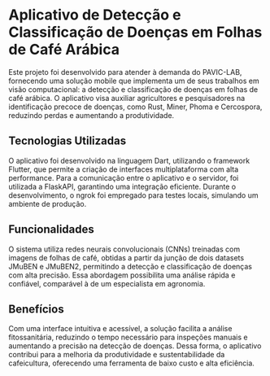 # Aplicativo de Detecção e Classificação de Doenças em Folhas de Café Arábica

Este projeto foi desenvolvido para atender à demanda do PAVIC-LAB, fornecendo uma solução mobile que implementa um de seus trabalhos em visão computacional: a detecção e classificação de doenças em folhas de café arábica. O aplicativo visa auxiliar agricultores e pesquisadores na identificação precoce de doenças, como Rust, Miner, Phoma e Cercospora, reduzindo perdas e aumentando a produtividade.

## Tecnologias Utilizadas
O aplicativo foi desenvolvido na linguagem Dart, utilizando o framework Flutter, que permite a criação de interfaces multiplataforma com alta performance. Para a comunicação entre o aplicativo e o servidor, foi utilizada a FlaskAPI, garantindo uma integração eficiente. Durante o desenvolvimento, o ngrok foi empregado para testes locais, simulando um ambiente de produção.

## Funcionalidades
O sistema utiliza redes neurais convolucionais (CNNs) treinadas com imagens de folhas de café, obtidas a partir da junção de dois datasets JMuBEN e JMuBEN2, permitindo a detecção e classificação de doenças com alta precisão. Essa abordagem possibilita uma análise rápida e confiável, comparável à de um especialista em agronomia.

## Benefícios
Com uma interface intuitiva e acessível, a solução facilita a análise fitossanitária, reduzindo o tempo necessário para inspeções manuais e aumentando a precisão na detecção de doenças. Dessa forma, o aplicativo contribui para a melhoria da produtividade e sustentabilidade da cafeicultura, oferecendo uma ferramenta de baixo custo e alta eficiência.
